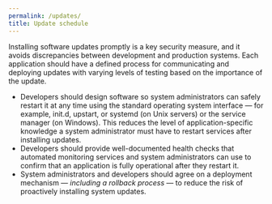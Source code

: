 ```yaml
---
permalink: /updates/
title: Update schedule
---
```

<a name="update-schedule"></a>
Installing software updates promptly is a key security measure, and it avoids discrepancies between development and production systems.
Each application should have a defined process for communicating and deploying updates with varying levels of testing based on the importance of the update.

* Developers should design software so system administrators can safely restart it at any time using the standard operating system interface — for example, init.d, upstart, or systemd (on Unix servers) or the service manager (on Windows). This reduces the level of application-specific knowledge a system administrator must have to restart services after installing updates.
* Developers should provide well-documented health checks that automated monitoring services and system administrators can use to confirm that an application is fully operational after they restart it.
* System administrators and developers should agree on a deployment mechanism — *including a rollback process* — to reduce the risk of proactively installing system updates.
